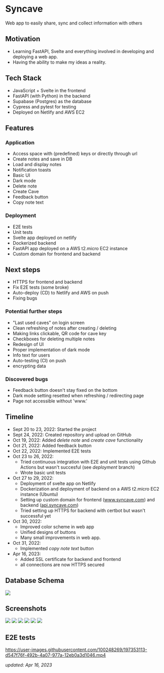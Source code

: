# Syncave
Web app to easily share, sync and collect information with others

## Motivation
* Learning FastAPI, Svelte and everything involved in developing and deploying a web app. 
* Having the ability to make my ideas a reality.

## Tech Stack
* JavaScript + Svelte in the frontend
* FastAPI (with Python) in the backend
* Supabase (Postgres) as the database
* Cypress and pytest for testing
* Deployed on Netlify and AWS EC2


## Features
### Application
* Access space with (predefined) keys or directly through url
* Create notes and save in DB
* Load and display notes
* Notification toasts
* Basic UI
* Dark mode
* Delete note
* Create Cave
* Feedback button
* Copy note text
### Deployment
* E2E tests
* Unit tests
* Svelte app deployed on netlify
* Dockerized backend
* FastAPI app deployed on a AWS t2.micro EC2 instance
* Custom domain for frontend and backend

## Next steps
* HTTPS for frontend and backend
* Fix E2E tests (some broke)
* Auto-deploy (CD) to Netlify and AWS on push
* Fixing bugs

### Potential further steps
* "Last used caves" on login screen
* Clean refreshing of notes after creating / deleting
* Making links clickable, QR code for cave key
* Checkboxes for deleting multiple notes
* Redesign of UI
* Proper implementation of dark mode
* Info text for users
* Auto-testing (CI) on push
* encrypting data

### Discovered bugs
* Feedback button doesn't stay fixed on the bottom
* Dark mode setting resetted when refreshing / redirecting page
* Page not accessible without 'www.'

## Timeline
* Sept 20 to 23, 2022: Started the project
* Sept 24, 2022: Created repository and upload on GitHub
* Oct 19, 2022: Added _delete note_ and _create cave_ functionality
* Oct 21, 2022: Added feedback button
* Oct 22, 2022: Implemented E2E tests
* Oct 23 to 26, 2022: 
  * Tried continuous integration with E2E and unit tests using Github Actions but wasn't succesful (see _deployment_ branch)
  * Wrote basic unit tests
* Oct 27 to 29, 2022:
  * Deployment of svelte app on Netlify
  * Dockerization and deployment of backend on a AWS t2.micro EC2 instance (Ubuntu)
  * Setting up custom domain for frontend (www.syncave.com) and backend ([api.syncave.com](http://api.syncave.com))
  * Tried setting up HTTPS for backend with certbot but wasn't successful yet
* Oct 30, 2022:
  * Improved color scheme in web app
  * Unified designs of buttons
  * Many small improvements in web app.
* Oct 31, 2022:
  * Implemented _copy note text_ button
* Apr 16, 2023:
  * Added SSL certificate for backend and frontend
  * all connections are now HTTPS secured

## Database Schema
![](/docs/img/supabase_schema.png)

## Screenshots
![](/docs/img/ss1.png)
![](/docs/img/ss2.png)
![](/docs/img/ss3.png)
![](/docs/img/ss4.png)
![](/docs/img/ss5.png)
![](/docs/img/ss6.png)


## E2E tests
https://user-images.githubusercontent.com/100248269/197353113-d547f76f-492b-4a07-977a-12eb0a3d1046.mp4



*updated: Apr 16, 2023*


